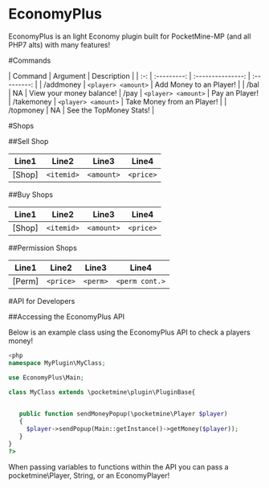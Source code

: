 # EconomyPlus

EconomyPlus is an light Economy plugin built for PocketMine-MP (and all PHP7 alts) with many features!

#Commands

| Command | Argument | Description |
| :-: | :---------: | :---------------: | :---------: |
| /addmoney | `<player> <amount>` | Add Money to an Player! |
| /bal | NA | View your money balance!
| /pay | `<player> <amount>` | Pay an Player!
| /takemoney | `<player> <amount>` | Take Money from an Player! |
| /topmoney | NA | See the TopMoney Stats! |

#Shops

##Sell Shop

| Line1 | Line2 | Line3 | Line4 |
| :---: | :---: | :---: | :---: |
| [Shop] | `<itemid>` | `<amount>` | `<price>` |

##Buy Shops

| Line1 | Line2 | Line3 | Line4 |
| :---: | :---: | :---: | :---: |
| [Shop] | `<itemid>` | `<amount>` | `<price>` |

##Permission Shops

| Line1 | Line2 | Line3 | Line4 |
| :---: | :---: | :---: | :---: |
| [Perm] | `<price>` | `<perm>` | `<perm cont.>` |

#API for Developers

##Accessing the EconomyPlus API

Below is an example class using the EconomyPlus API to check a players money!

```php
<php
namespace MyPlugin\MyClass;

use EconomyPlus\Main;

class MyClass extends \pocketmine\plugin\PluginBase{
   

   public function sendMoneyPopup(\pocketmine\Player $player)
   {
     $player->sendPopup(Main::getInstance()->getMoney($player));
   }
}
?>
```

When passing variables to functions within the API you can pass a pocketmine\Player, String, or an EconomyPlayer!
